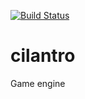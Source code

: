 [![Build Status](https://github.com/dpilawa/cilantro/workflows/build/badge.svg)](https://github.com/dpilawa/cilantro/actions?workflow=build)
# cilantro
Game engine
